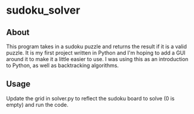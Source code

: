 # sudoku_solver

## About

This program takes in a sudoku puzzle and returns the result if it is a valid puzzle. It is my first project written in Python and I'm hoping to add a GUI around it to make it a little easier to use. I was using this as an introduction to Python, as well as backtracking algorithms.

## Usage

Update the grid in solver.py to reflect the sudoku board to solve (0 is empty) and run the code.
